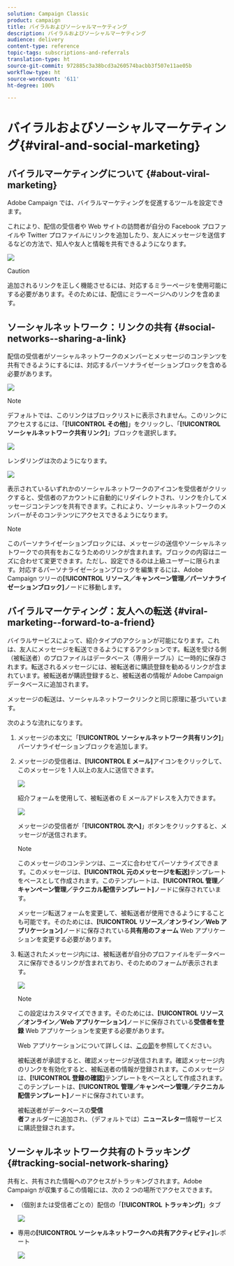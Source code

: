```yaml
---
solution: Campaign Classic
product: campaign
title: バイラルおよびソーシャルマーケティング
description: バイラルおよびソーシャルマーケティング
audience: delivery
content-type: reference
topic-tags: subscriptions-and-referrals
translation-type: ht
source-git-commit: 972885c3a38bcd3a260574bacbb3f507e11ae05b
workflow-type: ht
source-wordcount: '611'
ht-degree: 100%

---
```



# バイラルおよびソーシャルマーケティング{#viral-and-social-marketing}

## バイラルマーケティングについて {#about-viral-marketing}

Adobe Campaign では、バイラルマーケティングを促進するツールを設定できます。

これにより、配信の受信者や Web サイトの訪問者が自分の Facebook プロファイルや Twitter プロファイルにリンクを追加したり、友人にメッセージを送信するなどの方法で、知人や友人と情報を共有できるようになります。

![](assets/s_ncs_user_viral_icons.png)

>[!CAUTION]
>
>追加されるリンクを正しく機能させるには、対応するミラーページを使用可能にする必要があります。そのためには、配信にミラーページへのリンクを含めます。

## ソーシャルネットワーク：リンクの共有 {#social-networks--sharing-a-link}

配信の受信者がソーシャルネットワークのメンバーとメッセージのコンテンツを共有できるようにするには、対応するパーソナライゼーションブロックを含める必要があります。

![](assets/s_ncs_user_viral_add_link.png)

>[!NOTE]
>
>デフォルトでは、このリンクはブロックリストに表示されません。このリンクにアクセスするには、「**[!UICONTROL その他]**」をクリックし、「**[!UICONTROL ソーシャルネットワーク共有リンク]**」ブロックを選択します。

![](assets/s_ncs_user_viral_add_link_via_others.png)

レンダリングは次のようになります。

![](assets/s_ncs_user_viral_add_link_rendering.png)

表示されているいずれかのソーシャルネットワークのアイコンを受信者がクリックすると、受信者のアカウントに自動的にリダイレクトされ、リンクを介してメッセージコンテンツを共有できます。これにより、ソーシャルネットワークのメンバーがそのコンテンツにアクセスできるようになります。

>[!NOTE]
>
>このパーソナライゼーションブロックには、メッセージの送信やソーシャルネットワークでの共有をおこなうためのリンクが含まれます。ブロックの内容はニーズに合わせて変更できます。ただし、設定できるのは上級ユーザーに限られます。対応するパーソナライゼーションブロックを編集するには、Adobe Campaign ツリーの&#x200B;**[!UICONTROL リソース／キャンペーン管理／パーソナライゼーションブロック]**&#x200B;ノードに移動します。

## バイラルマーケティング：友人への転送 {#viral-marketing--forward-to-a-friend}

バイラルサービスによって、紹介タイプのアクションが可能になります。これは、友人にメッセージを転送できるようにするアクションです。転送を受ける側（被転送者）のプロファイルはデータベース（専用テーブル）に一時的に保存されます。転送されるメッセージには、被転送者に購読登録を勧めるリンクが含まれています。被転送者が購読登録すると、被転送者の情報が Adobe Campaign データベースに追加されます。

メッセージの転送は、ソーシャルネットワークリンクと同じ原理に基づいています。

次のような流れになります。

1. メッセージの本文に「**[!UICONTROL ソーシャルネットワーク共有リンク]**」パーソナライゼーションブロックを追加します。
1. メッセージの受信者は、**[!UICONTROL E メール]**&#x200B;アイコンをクリックして、このメッセージを 1 人以上の友人に送信できます。

   ![](assets/s_ncs_user_viral_email_link.png)

   紹介フォームを使用して、被転送者の E メールアドレスを入力できます。

   ![](assets/s_ncs_user_viral_email_msg.png)

   メッセージの受信者が「**[!UICONTROL 次へ]**」ボタンをクリックすると、メッセージが送信されます。

   >[!NOTE]
   >
   >このメッセージのコンテンツは、ニーズに合わせてパーソナライズできます。このメッセージは、**[!UICONTROL 元のメッセージを転送]**&#x200B;テンプレートをベースとして作成されます。このテンプレートは、**[!UICONTROL 管理／キャンペーン管理／テクニカル配信テンプレート]**&#x200B;ノードに保存されています。
   >
   >メッセージ転送フォームを変更して、被転送者が使用できるようにすることも可能です。そのためには、**[!UICONTROL リソース／オンライン／Web アプリケーション]**&#x200B;ノードに保存されている&#x200B;**共有用のフォーム** Web アプリケーションを変更する必要があります。

1. 転送されたメッセージ内には、被転送者が自分のプロファイルをデータベースに保存できるリンクが含まれており、そのためのフォームが表示されます。

   ![](assets/s_ncs_user_viral_create_account_form.png)

   >[!NOTE]
   >
   >この設定はカスタマイズできます。そのためには、**[!UICONTROL リソース／オンライン／Web アプリケーション]**&#x200B;ノードに保存されている&#x200B;**受信者を登録** Web アプリケーションを変更する必要があります。
   >
   >Web アプリケーションについて詳しくは、[この節](../../web/using/about-web-applications.md)を参照してください。

   被転送者が承認すると、確認メッセージが送信されます。確認メッセージ内のリンクを有効化すると、被転送者の情報が登録されます。このメッセージは、**[!UICONTROL 登録の確認]**&#x200B;テンプレートをベースとして作成されます。このテンプレートは、**[!UICONTROL 管理／キャンペーン管理／テクニカル配信テンプレート]**&#x200B;ノードに保存されています。

   被転送者がデータベースの&#x200B;**受信者**&#x200B;フォルダーに追加され、（デフォルトでは）**ニュースレター**&#x200B;情報サービスに購読登録されます。

## ソーシャルネットワーク共有のトラッキング {#tracking-social-network-sharing}

共有と、共有された情報へのアクセスがトラッキングされます。Adobe Campaign が収集するこの情報には、次の 2 つの場所でアクセスできます。

* （個別または受信者ごとの）配信の「**[!UICONTROL トラッキング]**」タブ

   ![](assets/s_ncs_user_network_del_tracking_tab.png)

* 専用の&#x200B;**[!UICONTROL ソーシャルネットワークへの共有アクティビティ]**&#x200B;レポート

   ![](assets/s_ncs_user_viral_report.png)

